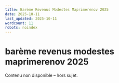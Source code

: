 ```yaml
---
title: Barème Revenus Modestes Maprimerenov 2025
date: 2025-10-11
last_updated: 2025-10-11
wordcount: 11
robots: noindex
---
```


# barème revenus modestes maprimerenov 2025

Contenu non disponible – hors sujet.